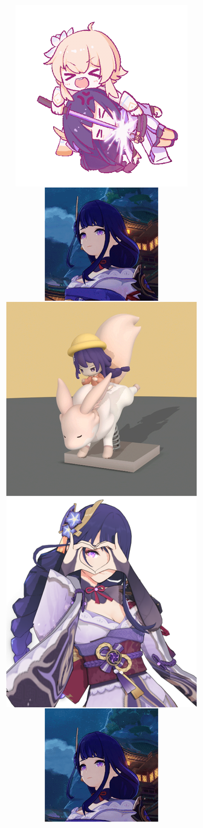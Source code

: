 <p align="center">
  <br>
  <a href="https://www.bilibili.com/video/BV1xf4y1N7dj"><img src="lumine.gif"></img></a>
  <img src="raiden.gif"></img>
  <br>
  <a href="https://bbs.nga.cn/read.php?tid=28979967"><img src="car.gif"></img></a>
  <br>
  <img src="raiden.png"></img>
  <br>
  <img src="raidens.gif"></img>
</p>

